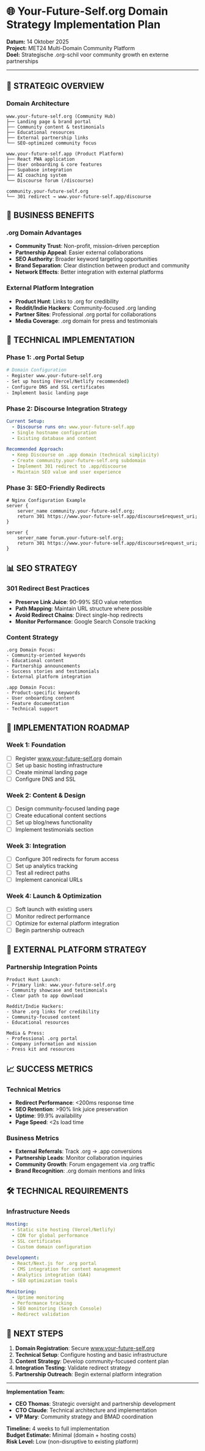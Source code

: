 # 🌐 Your-Future-Self.org Domain Strategy Implementation Plan

**Datum:** 14 Oktober 2025  
**Project:** MET24 Multi-Domain Community Platform  
**Doel:** Strategische .org-schil voor community growth en externe partnerships

---

## 🎯 STRATEGIC OVERVIEW

### Domain Architecture
```
www.your-future-self.org (Community Hub)
├── Landing page & brand portal
├── Community content & testimonials
├── Educational resources
├── External partnership links
└── SEO-optimized community focus

www.your-future-self.app (Product Platform)
├── React PWA application
├── User onboarding & core features
├── Supabase integration
├── AI coaching system
└── Discourse forum (/discourse)

community.your-future-self.org
└── 301 redirect → www.your-future-self.app/discourse
```

## 🏢 BUSINESS BENEFITS

### .org Domain Advantages
- **Community Trust**: Non-profit, mission-driven perception
- **Partnership Appeal**: Easier external collaborations
- **SEO Authority**: Broader keyword targeting opportunities
- **Brand Separation**: Clear distinction between product and community
- **Network Effects**: Better integration with external platforms

### External Platform Integration
- **Product Hunt**: Links to .org for credibility
- **Reddit/Indie Hackers**: Community-focused .org landing
- **Partner Sites**: Professional .org portal for collaborations
- **Media Coverage**: .org domain for press and testimonials

## 🔧 TECHNICAL IMPLEMENTATION

### Phase 1: .org Portal Setup
```bash
# Domain Configuration
- Register www.your-future-self.org
- Set up hosting (Vercel/Netlify recommended)
- Configure DNS and SSL certificates
- Implement basic landing page
```

### Phase 2: Discourse Integration Strategy
```yaml
Current Setup:
  - Discourse runs on: www.your-future-self.app
  - Single hostname configuration
  - Existing database and content

Recommended Approach:
  - Keep Discourse on .app domain (technical simplicity)
  - Create community.your-future-self.org subdomain
  - Implement 301 redirect to .app/discourse
  - Maintain SEO value and user experience
```

### Phase 3: SEO-Friendly Redirects
```nginx
# Nginx Configuration Example
server {
    server_name community.your-future-self.org;
    return 301 https://www.your-future-self.app/discourse$request_uri;
}

server {
    server_name forum.your-future-self.org;
    return 301 https://www.your-future-self.app/discourse$request_uri;
}
```

## 📊 SEO STRATEGY

### 301 Redirect Best Practices
- **Preserve Link Juice**: 90-99% SEO value retention
- **Path Mapping**: Maintain URL structure where possible
- **Avoid Redirect Chains**: Direct single-hop redirects
- **Monitor Performance**: Google Search Console tracking

### Content Strategy
```
.org Domain Focus:
- Community-oriented keywords
- Educational content
- Partnership announcements
- Success stories and testimonials
- External platform integration

.app Domain Focus:
- Product-specific keywords
- User onboarding content
- Feature documentation
- Technical support
```

## 🚀 IMPLEMENTATION ROADMAP

### Week 1: Foundation
- [ ] Register www.your-future-self.org domain
- [ ] Set up basic hosting infrastructure
- [ ] Create minimal landing page
- [ ] Configure DNS and SSL

### Week 2: Content & Design
- [ ] Design community-focused landing page
- [ ] Create educational content sections
- [ ] Set up blog/news functionality
- [ ] Implement testimonials section

### Week 3: Integration
- [ ] Configure 301 redirects for forum access
- [ ] Set up analytics tracking
- [ ] Test all redirect paths
- [ ] Implement canonical URLs

### Week 4: Launch & Optimization
- [ ] Soft launch with existing users
- [ ] Monitor redirect performance
- [ ] Optimize for external platform integration
- [ ] Begin partnership outreach

## 🔗 EXTERNAL PLATFORM STRATEGY

### Partnership Integration Points
```
Product Hunt Launch:
- Primary link: www.your-future-self.org
- Community showcase and testimonials
- Clear path to app download

Reddit/Indie Hackers:
- Share .org links for credibility
- Community-focused content
- Educational resources

Media & Press:
- Professional .org portal
- Company information and mission
- Press kit and resources
```

## 📈 SUCCESS METRICS

### Technical Metrics
- **Redirect Performance**: <200ms response time
- **SEO Retention**: >90% link juice preservation
- **Uptime**: 99.9% availability
- **Page Speed**: <2s load time

### Business Metrics
- **External Referrals**: Track .org → .app conversions
- **Partnership Leads**: Monitor collaboration inquiries
- **Community Growth**: Forum engagement via .org traffic
- **Brand Recognition**: .org domain mentions and links

## 🛠️ TECHNICAL REQUIREMENTS

### Infrastructure Needs
```yaml
Hosting:
  - Static site hosting (Vercel/Netlify)
  - CDN for global performance
  - SSL certificates
  - Custom domain configuration

Development:
  - React/Next.js for .org portal
  - CMS integration for content management
  - Analytics integration (GA4)
  - SEO optimization tools

Monitoring:
  - Uptime monitoring
  - Performance tracking
  - SEO monitoring (Search Console)
  - Redirect validation
```

## 🎯 NEXT STEPS

1. **Domain Registration**: Secure www.your-future-self.org
2. **Technical Setup**: Configure hosting and basic infrastructure
3. **Content Strategy**: Develop community-focused content plan
4. **Integration Testing**: Validate redirect strategy
5. **Partnership Outreach**: Begin external platform integration

---

**Implementation Team:**
- **CEO Thomas**: Strategic oversight and partnership development
- **CTO Claude**: Technical architecture and implementation
- **VP Mary**: Community strategy and BMAD coordination

**Timeline:** 4 weeks to full implementation  
**Budget Estimate:** Minimal (domain + hosting costs)  
**Risk Level:** Low (non-disruptive to existing platform)